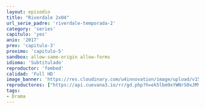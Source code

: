 ```yaml
---
layout: episodio
title: "Riverdale 2x04"
url_serie_padre: 'riverdale-temporada-2'
category: 'series'
capitulo: 'yes'
anio: '2017'
prev: 'capitulo-3'
proximo: 'capitulo-5'
sandbox: allow-same-origin allow-forms
idioma: 'Subtitulado'
reproductor: 'fembed'
calidad: 'Full HD'
image_banner: 'https://res.cloudinary.com/u4innovation/image/upload/v1565152608/maxresdefault-min_vy9nnj.jpg'
reproductores: ["https://api.cuevana3.io/rr/gd.php?h=ek5lbm9xYWNrS0xJMVp5b21KREk0dFBLbjVkaHhkRGdrOG1jbnBpUnhhS1ZzbW1YZTliTzJibXJablo5MFpmVWtkMm5ucHJjektYYzJYZVdnODJ2NXJHU3FadVkyUT09"]
tags:
- Drama
---
```














